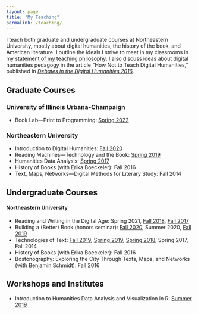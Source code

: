 ```yaml
---
layout: page
title: "My Teaching"
permalink: /teaching/
---
```


I teach both graduate and undergraduate courses at Northeastern University, mostly about digital humanities, the history of the book, and American literature. I outline the ideals I strive to meet in my classrooms in my [statement of my teaching philosophy](https://ryancordell.org/statements#teaching). I also discuss ideas about digital humanities pedagogy in the article "How Not to Teach Digital Humanities," published in [*Debates in the Digital Humanities 2016*](http://dhdebates.gc.cuny.edu/debates/text/87). 

## Graduate Courses

### University of Illinois Urbana-Champaign

+ Book Lab—Print to Programming: [Spring 2022](https://s22bl.ryancordell.org/)

### Northeastern University

+ Introduction to Digital Humanities: [Fall 2020](https://f20idh.ryancordell.org)
+ Reading Machines—Technology and the Book: [Spring 2019](https://s19rm.ryancordell.org/)
+ Humanities Data Analysis: [Spring 2017](https://web.archive.org/web/20181206062051/http://s17hda.ryancordell.org/)
+ History of Books (with Erika Boeckeler): Fall 2016
+ Text, Maps, Networks—Digital Methods for Literary Study: Fall 2014

## Undergraduate Courses

#### Northeastern University

+ Reading and Writing in the Digital Age: Spring 2021, [Fall 2018](https://f18rwda.ryancordell.org/), [Fall 2017](http://f17rwda.ryancordell.org)
+ Building a (Better) Book (honors seminar): [Fall 2020](https://f20bbb.ryancordell.org), Summer 2020, [Fall 2019](https://f19bbb.ryancordell.org/)
+ Technologies of Text: [Fall 2019](https://f19tot.ryancordell.org), [Spring 2019](https://s19tot.ryancordell.org), [Spring 2018](https://s18tot.ryancordell.org), Spring 2017, Fall 2014
+ History of Books (with Erika Boeckeler): Fall 2016
+ Bostonography: Exploring the City Through Texts, Maps, and Networks (with Benjamin Schmidt): Fall 2016

## Workshops and Institutes

+ Introduction to Humanities Data Analysis and Visualization in R: [Summer 2019](https://github.com/rccordell/DHSI-HDA)